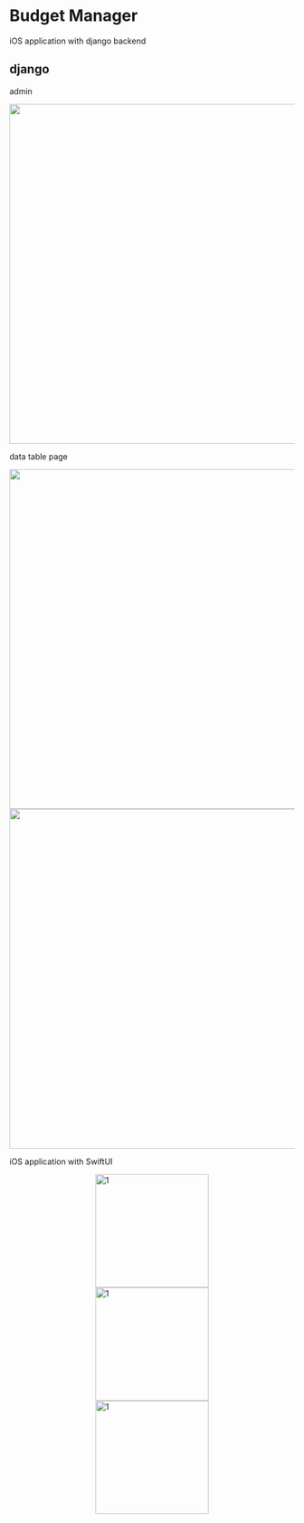 # Budget Manager

iOS application with django backend

## django

admin

<img src="https://user-images.githubusercontent.com/60697742/120255096-31380480-c2c6-11eb-829d-3102bfb4b4e9.png" width="600">

data table page

<img src="https://user-images.githubusercontent.com/60697742/120255155-4e6cd300-c2c6-11eb-8d10-c05ab063c761.png" width="600">
<img src="https://user-images.githubusercontent.com/60697742/120255159-4f9e0000-c2c6-11eb-9441-9857c87eff09.png" width="600">

iOS application with SwiftUI

<div style="width:200px; height:150px; margin:auto">
  <img width="200" alt="1" src="https://user-images.githubusercontent.com/60697742/120255389-ca671b00-c2c6-11eb-9c68-e5c2aede8939.png">
  <img width="200" alt="1" src="https://user-images.githubusercontent.com/60697742/120255394-cb984800-c2c6-11eb-90a8-0c7ad7fc5d07.png">
  <img width="200" alt="1" src="https://user-images.githubusercontent.com/60697742/120255398-ccc97500-c2c6-11eb-990f-659dd544c185.png">
</div>
